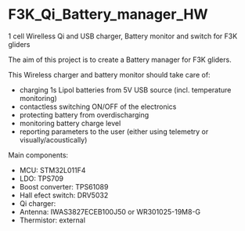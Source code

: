 # F3K_Qi_Battery_manager_HW
1 cell Wirelless Qi and USB charger, Battery monitor and switch for F3K gliders

The aim of this project is to create a Battery manager for F3K gliders.

This Wireless charger and battery monitor should take care of:
- charging 1s Lipol batteries from 5V USB source (incl. temperature monitoring)
- contactless switching ON/OFF of the electronics
- protecting battery from overdischarging
- monitoring battery charge level
- reporting parameters to the user (either using telemetry or visually/acoustically)

Main components:
- MCU: STM32L011F4
- LDO: TPS709
- Boost converter: TPS61089
- Hall efect switch: DRV5032
- Qi charger: 
- Antenna: IWAS3827ECEB100J50 or WR301025-19M8-G
- Thermistor: external
